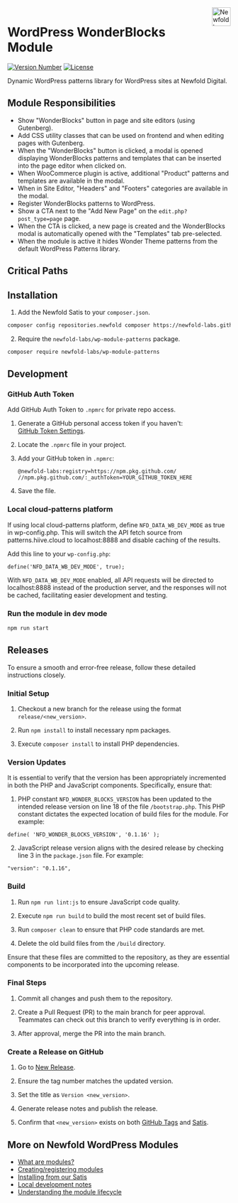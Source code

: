 <a href="https://newfold.com/" target="_blank">
    <img src="https://newfold.com/content/experience-fragments/newfold/site-header/master/_jcr_content/root/header/logo.coreimg.svg/1621395071423/newfold-digital.svg" alt="Newfold Logo" title="Newfold Digital" align="right" 
height="42" />
</a>

# WordPress WonderBlocks Module

[![Version Number](https://img.shields.io/github/v/release/newfold-labs/wp-module-patterns?color=21a0ed&labelColor=333333)](https://github.com/newfold-labs/wp-module-patterns/releases)
[![License](https://img.shields.io/github/license/newfold-labs/wp-module-patterns?labelColor=333333&color=666666)](https://raw.githubusercontent.com/newfold-labs/wp-module-patterns/master/LICENSE)

Dynamic WordPress patterns library for WordPress sites at Newfold Digital.

## Module Responsibilities

- Show "WonderBlocks" button in page and site editors (using Gutenberg).
- Add CSS utility classes that can be used on frontend and when editing pages with Gutenberg.
- When the "WonderBlocks" button is clicked, a modal is opened displaying WonderBlocks patterns and templates that can be inserted into the page editor when clicked on.
- When WooCommerce plugin is active, additional "Product" patterns and templates are available in the modal.
- When in Site Editor, "Headers" and "Footers" categories are available in the modal.
- Register WonderBlocks patterns to WordPress.
- Show a CTA next to the "Add New Page" on the `edit.php?post_type=page` page.
- When the CTA is clicked, a new page is created and the WonderBlocks modal is automatically opened with the "Templates" tab pre-selected.
- When the module is active it hides Wonder Theme patterns from the default WordPress Patterns library.

## Critical Paths

## Installation

1. Add the Newfold Satis to your `composer.json`.

```bash
composer config repositories.newfold composer https://newfold-labs.github.io/satis
```

2. Require the `newfold-labs/wp-module-patterns` package.

```bash
composer require newfold-labs/wp-module-patterns
```

## Development

### GitHub Auth Token

Add GitHub Auth Token to `.npmrc` for private repo access.

1. Generate a GitHub personal access token if you haven't:  
   [GitHub Token Settings](https://github.com/settings/tokens).

2. Locate the `.npmrc` file in your project.

3. Add your GitHub token in `.npmrc`:

   ```
   @newfold-labs:registry=https://npm.pkg.github.com/
   //npm.pkg.github.com/:_authToken=YOUR_GITHUB_TOKEN_HERE
   ```

4. Save the file.

### Local cloud-patterns platform

If using local cloud-patterns platform, define `NFD_DATA_WB_DEV_MODE` as true in wp-config.php. This will switch the API fetch source from patterns.hiive.cloud to localhost:8888 and disable caching of the results.

Add this line to your `wp-config.php`:

```
define('NFD_DATA_WB_DEV_MODE', true);
```

With `NFD_DATA_WB_DEV_MODE` enabled, all API requests will be directed to localhost:8888 instead of the production server, and the responses will not be cached, facilitating easier development and testing.

### Run the module in dev mode

```bash
npm run start
```

## Releases

To ensure a smooth and error-free release, follow these detailed instructions closely.

### Initial Setup

1. Checkout a new branch for the release using the format `release/<new_version>`.

2. Run `npm install` to install necessary npm packages.

3. Execute `composer install` to install PHP dependencies.

### Version Updates

It is essential to verify that the version has been appropriately incremented in both the PHP and JavaScript components. Specifically, ensure that:

1. PHP constant `NFD_WONDER_BLOCKS_VERSION` has been updated to the intended release version on line 18 of the file `/bootstrap.php`. This PHP constant dictates the expected location of build files for the module. For example:

```
define( 'NFD_WONDER_BLOCKS_VERSION', '0.1.16' );
```

2. JavaScript release version aligns with the desired release by checking line 3 in the `package.json` file. For example:

```
"version": "0.1.16",
```

### Build

1. Run `npm run lint:js` to ensure JavaScript code quality.

2. Execute `npm run build` to build the most recent set of build files.

3. Run `composer clean` to ensure that PHP code standards are met.

4. Delete the old build files from the `/build` directory.

Ensure that these files are committed to the repository, as they are essential components to be incorporated into the upcoming release.

### Final Steps

1. Commit all changes and push them to the repository.

2. Create a Pull Request (PR) to the main branch for peer approval. Teammates can check out this branch to verify everything is in order.

3. After approval, merge the PR into the main branch.

### Create a Release on GitHub

1. Go to [New Release](https://github.com/newfold-labs/wp-module-patterns/releases/new).

2. Ensure the tag number matches the updated version.

3. Set the title as `Version <new_version>`.

4. Generate release notes and publish the release.

5. Confirm that `<new_version>` exists on both [GitHub Tags](https://github.com/newfold-labs/wp-module-patterns/tags) and [Satis](https://newfold-labs.github.io/satis/#patterns).

## More on Newfold WordPress Modules

- <a href="https://github.com/newfold-labs/wp-module-loader#endurance-wordpress-modules">What are modules?</a>
- <a href="https://github.com/newfold-labs/wp-module-loader#creating--registering-a-module">Creating/registering
  modules</a>
- <a href="https://github.com/newfold-labs/wp-module-loader#installing-from-our-satis">Installing from our
  Satis</a>
- <a href="https://github.com/newfold-labs/wp-module-loader#local-development">Local development notes</a>
- <a href="https://github.com/newfold-labs/wp-module-loader#understanding-the-module-lifecycle">Understanding the
  module lifecycle</a>
